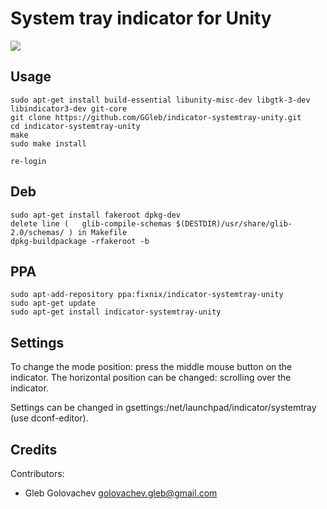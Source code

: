 System tray indicator for Unity
=================================

![](https://raw.github.com/GGleb/indicator-systemtray-unity/master/indicator-systemtray-unity.png)

Usage
-----

```
sudo apt-get install build-essential libunity-misc-dev libgtk-3-dev libindicator3-dev git-core
git clone https://github.com/GGleb/indicator-systemtray-unity.git
cd indicator-systemtray-unity
make
sudo make install

re-login
```

Deb
-----

```
sudo apt-get install fakeroot dpkg-dev
delete line (	glib-compile-schemas $(DESTDIR)/usr/share/glib-2.0/schemas/ ) in Makefile
dpkg-buildpackage -rfakeroot -b

```

PPA
-----

```
sudo apt-add-repository ppa:fixnix/indicator-systemtray-unity
sudo apt-get update
sudo apt-get install indicator-systemtray-unity

```

Settings
-----

To change the mode position: press the middle mouse button on the indicator.
The horizontal position can be changed: scrolling over the indicator.

Settings can be changed in gsettings:/net/launchpad/indicator/systemtray (use dconf-editor).


Credits
-------

Contributors:

- Gleb Golovachev <golovachev.gleb@gmail.com>
